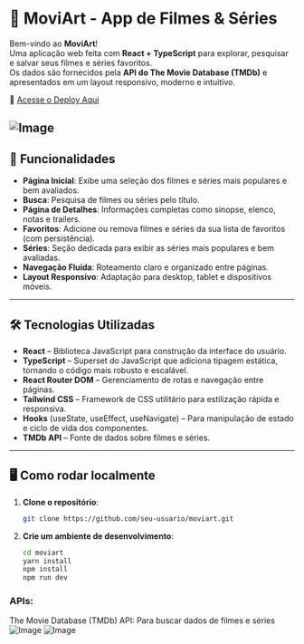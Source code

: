 # 🍿 MoviArt - App de Filmes & Séries

Bem-vindo ao **MoviArt**!  
Uma aplicação web feita com **React + TypeScript** para explorar, pesquisar e salvar seus filmes e séries favoritos.  
Os dados são fornecidos pela **API do The Movie Database (TMDb)** e apresentados em um layout responsivo, moderno e intuitivo.  

🔗 [Acesse o Deploy Aqui](https://movies-pages-jnbw.vercel.app/)

![Image](https://github.com/user-attachments/assets/ca2c34e1-104d-4c47-a167-8608e45f8067)
---

## 🚀 Funcionalidades

- **Página Inicial**: Exibe uma seleção dos filmes e séries mais populares e bem avaliados.
- **Busca**: Pesquisa de filmes ou séries pelo título.
- **Página de Detalhes**: Informações completas como sinopse, elenco, notas e trailers.
- **Favoritos**: Adicione ou remova filmes e séries da sua lista de favoritos (com persistência).
- **Séries**: Seção dedicada para exibir as séries mais populares e bem avaliadas.
- **Navegação Fluida**: Roteamento claro e organizado entre páginas.
- **Layout Responsivo**: Adaptação para desktop, tablet e dispositivos móveis.

---

## 🛠️ Tecnologias Utilizadas

- **React** – Biblioteca JavaScript para construção da interface do usuário.  
- **TypeScript** – Superset do JavaScript que adiciona tipagem estática, tornando o código mais robusto e escalável.  
- **React Router DOM** – Gerenciamento de rotas e navegação entre páginas.  
- **Tailwind CSS** – Framework de CSS utilitário para estilização rápida e responsiva.  
- **Hooks** (useState, useEffect, useNavigate) – Para manipulação de estado e ciclo de vida dos componentes.  
- **TMDb API** – Fonte de dados sobre filmes e séries.  

---

## 🖥️ Como rodar localmente

1. **Clone o repositório**:
   ```bash
   git clone https://github.com/seu-usuario/moviart.git


   ```
2. **Crie um ambiente de desenvolvimento**:
   ```bash
   cd moviart
   yarn install
   npm install
   npm run dev 
   ```


### APIs:

The Movie Database (TMDb) API: Para buscar dados de filmes e séries
![Image](https://github.com/user-attachments/assets/a407a1e6-bac6-45bb-a606-9d3d9d84b653)
![Image](https://github.com/user-attachments/assets/d4692c19-cda1-4caf-a8f4-2b7214be4a96)
